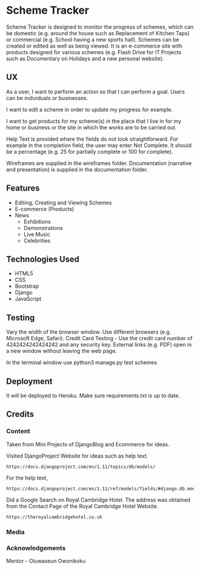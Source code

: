 # Scheme Tracker

Scheme Tracker is designed to monitor the progress of schemes, which can be domestic (e.g. around the house
such as Replacement of Kitchen Taps) or commercial (e.g. School having a new sports hall).  Schemes can be created or edited as well
as being viewed.  It is an e-commerce site with products designed for various schemes
(e.g. Flash Drive for IT Projects such as Documentary on Holidays and a new personal website).

## UX

As a user, I want to perform an action so that I can perform a goal.  Users can be individuals or businesses.

I want to edit a scheme in order to update my progress for example.

I want to get products for my scheme(s) in the place that I live in for my home or business or the site in which the works are to be carried out.

Help Text is provided where the fields do not look straightforward.  For example in the completion field,
the user may enter Not Complete.  It should be a percentage (e.g. 25 for partially complete or 100 for complete). 

Wireframes are supplied in the wireframes folder.  Documentation (narrative and presentation) is supplied in the documentation folder.

## Features

* Editing, Creating and Viewing Schemes
* E-commerce (Products)
* News
    * Exhibitions
    * Demonstrations
    * Live Music
    * Celebrities

## Technologies Used

* HTML5
* CSS
* Bootstrap
* Django
* JavaScript

## Testing

Vary the width of the browser window.  Use different browsers (e.g. Microsoft Edge, Safari).
Credit Card Testing - Use the credit card number of 4242424242424242 and any security key.
External links (e.g. PDF) open in a new window without leaving the web page.

In the terminal window use python3 manage.py test schemes

## Deployment

It will be deployed to Heroku.  Make sure requirements.txt is up to date.

## Credits

### Content

Taken from Mini Projects of DjangoBlog and Ecommerce for ideas.

Visited DjangoProject Website for ideas such as help text.

    https://docs.djangoproject.com/en/1.11/topics/db/models/

For the help text, 

    https://docs.djangoproject.com/en/1.11/ref/models/fields/#django.db.models.Field.help_text

Did a Google Search on Royal Cambridge Hotel.  The address was obtained from the Contact Page of the
Royal Cambridge Hotel Website.

    https://theroyalcambridgehotel.co.uk



### Media

### Acknowledgements

Mentor - Oluwaseun Owonikoku